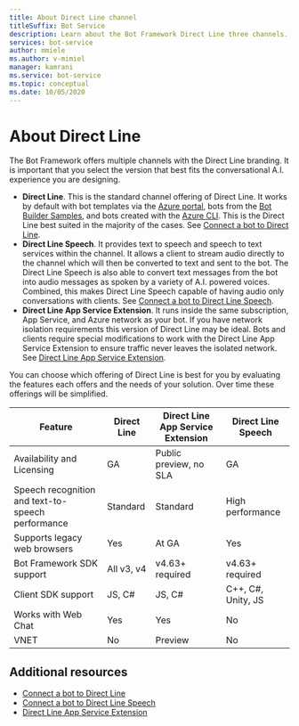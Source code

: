 ```yaml
---
title: About Direct Line channel
titleSuffix: Bot Service
description: Learn about the Bot Framework Direct Line three channels. Select the channel to use to integrate bots into mobile apps, webpages, and other applications.
services: bot-service
author: mmiele
ms.author: v-mimiel
manager: kamrani
ms.service: bot-service
ms.topic: conceptual
ms.date: 10/05/2020
---
```


# About Direct Line

The Bot Framework offers multiple channels with the Direct Line branding. It is important that you select the version that best fits the conversational A.I. experience you are designing.

- **Direct Line**. This is the standard channel offering of Direct Line. It works by default with bot templates via the [Azure portal](https://ms.portal.azure.com/), bots from the [Bot Builder Samples](https://github.com/Microsoft/BotBuilder-Samples/blob/main/README.md), and bots created with the [Azure CLI](https://docs.microsoft.com/cli/azure/what-is-azure-cli). This is the Direct Line best suited in the majority of the cases. See [Connect a bot to Direct Line](bot-service-channel-connect-directline.md).
- **Direct Line Speech**. It provides text to speech and speech to text services within the channel. It allows a client to stream audio directly to the channel which will then be converted to text and sent to the bot. The Direct Line Speech is also able to convert text messages from the bot into audio messages as spoken by a variety of A.I. powered voices. Combined, this makes Direct Line Speech capable of having audio only conversations with clients. See [Connect a bot to Direct Line Speech](bot-service-channel-connect-directlinespeech.md).
- **Direct Line App Service Extension**. It runs inside the same subscription, App Service, and Azure network as your bot. If you have network isolation requirements this version of Direct Line may be ideal. Bots and clients require special modifications to work with the Direct Line App Service Extension to ensure traffic never leaves the isolated network. See [Direct Line App Service Extension](bot-service-channel-directline-extension.md).

You can choose which offering of Direct Line is best for you by evaluating the features each offers and the needs of your solution.
Over time these offerings will be simplified.

| Feature                    | Direct Line | Direct Line App Service Extension | Direct Line Speech |
|----------------------------|-------------|-----------------------------------|--------------------|
| Availability and Licensing    | GA | Public preview, no SLA  | GA |
| Speech recognition and text-to-speech performance | Standard | Standard | High performance |
| Supports legacy web browsers | Yes | At GA | Yes |
| Bot Framework SDK support | All v3, v4 | v4.63+ required | v4.63+ required |
| Client SDK support    | JS, C# | JS, C# | C++, C#, Unity, JS|
| Works with Web Chat  | Yes | Yes | No|
| VNET | No | Preview | No |

## Additional resources

- [Connect a bot to Direct Line](bot-service-channel-connect-directline.md)
- [Connect a bot to Direct Line Speech](bot-service-channel-connect-directlinespeech.md)
- [Direct Line App Service Extension](bot-service-channel-directline-extension.md)
